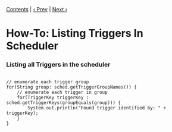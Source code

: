 
<div class="secNavPanel"><a href=".">Contents</a> | <a href="ListJobs.md">&lsaquo;&nbsp;Prev</a> | <a href="JobTriggers.md">Next&nbsp;&rsaquo;</a></div>





# How-To: Listing Triggers In Scheduler

### Listing all Triggers in the scheduler

<pre class="prettyprint highlight"><code class="language-java" data-lang="java">
// enumerate each trigger group
for(String group: sched.getTriggerGroupNames()) {
    // enumerate each trigger in group
    for(TriggerKey triggerKey : sched.getTriggerKeys(groupEquals(group))) {
        System.out.println("Found trigger identified by: " + triggerKey);
    }
}
</code></pre>
